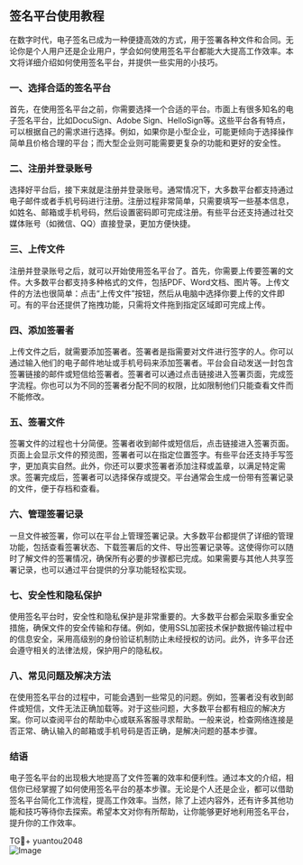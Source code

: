 ## 签名平台使用教程

在数字时代，电子签名已成为一种便捷高效的方式，用于签署各种文件和合同。无论你是个人用户还是企业用户，学会如何使用签名平台都能大大提高工作效率。本文将详细介绍如何使用签名平台，并提供一些实用的小技巧。

### 一、选择合适的签名平台

首先，在使用签名平台之前，你需要选择一个合适的平台。市面上有很多知名的电子签名平台，比如DocuSign、Adobe Sign、HelloSign等。这些平台各有特点，可以根据自己的需求进行选择。例如，如果你是小型企业，可能更倾向于选择操作简单且价格合理的平台；而大型企业则可能需要更复杂的功能和更好的安全性。

### 二、注册并登录账号

选择好平台后，接下来就是注册并登录账号。通常情况下，大多数平台都支持通过电子邮件或者手机号码进行注册。注册过程非常简单，只需要填写一些基本信息，如姓名、邮箱或手机号码，然后设置密码即可完成注册。有些平台还支持通过社交媒体账号（如微信、QQ）直接登录，更加方便快捷。

### 三、上传文件

注册并登录账号之后，就可以开始使用签名平台了。首先，你需要上传要签署的文件。大多数平台都支持多种格式的文件，包括PDF、Word文档、图片等。上传文件的方法也很简单：点击“上传文件”按钮，然后从电脑中选择你要上传的文件即可。有的平台还提供了拖拽功能，只需将文件拖到指定区域即可完成上传。

### 四、添加签署者

上传文件之后，就需要添加签署者。签署者是指需要对文件进行签字的人。你可以通过输入他们的电子邮件地址或手机号码来添加签署者。平台会自动发送一封包含签署链接的邮件或短信给签署者。签署者可以通过点击链接进入签署页面，完成签字流程。你也可以为不同的签署者分配不同的权限，比如限制他们只能查看文件而不能修改。

### 五、签署文件

签署文件的过程也十分简便。签署者收到邮件或短信后，点击链接进入签署页面。页面上会显示文件的预览图，签署者可以在指定位置签字。有些平台还支持手写签字，更加真实自然。此外，你还可以要求签署者添加注释或盖章，以满足特定需求。签署完成后，签署者可以选择保存或提交。平台通常会生成一份带有签署记录的文件，便于存档和查看。

### 六、管理签署记录

一旦文件被签署，你可以在平台上管理签署记录。大多数平台都提供了详细的管理功能，包括查看签署状态、下载签署后的文件、导出签署记录等。这使得你可以随时了解文件的签署情况，确保所有必要的步骤都已完成。如果需要与其他人共享签署记录，也可以通过平台提供的分享功能轻松实现。

### 七、安全性和隐私保护

使用签名平台时，安全性和隐私保护是非常重要的。大多数平台都会采取多重安全措施，确保文件的安全传输和存储。例如，使用SSL加密技术保护数据传输过程中的信息安全，采用高级别的身份验证机制防止未经授权的访问。此外，许多平台还会遵守相关的法律法规，保护用户的隐私权。

### 八、常见问题及解决方法

在使用签名平台的过程中，可能会遇到一些常见的问题。例如，签署者没有收到邮件或短信，文件无法正确加载等。对于这些问题，大多数平台都有相应的解决方案。你可以查阅平台的帮助中心或联系客服寻求帮助。一般来说，检查网络连接是否正常、确认输入的邮箱或手机号码是否正确，是解决问题的基本步骤。

### 结语

电子签名平台的出现极大地提高了文件签署的效率和便利性。通过本文的介绍，相信你已经掌握了如何使用签名平台的基本步骤。无论是个人还是企业，都可以借助签名平台简化工作流程，提高工作效率。当然，除了上述内容外，还有许多其他功能和技巧等待你去探索。希望本文对你有所帮助，让你能够更好地利用签名平台，提升你的工作效率。

TG💪+ yuantou2048  
![Image](https://github.com/user-attachments/assets/b096be7b-4918-425d-a280-69484dc5cd6f)